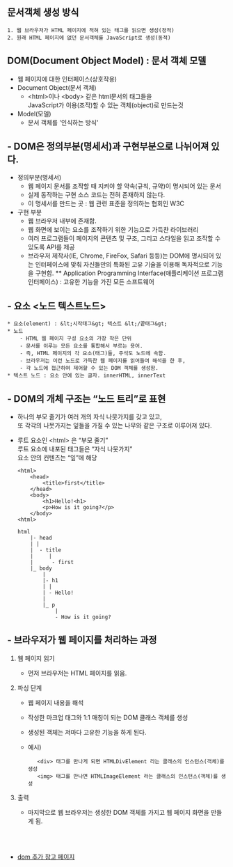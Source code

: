 ## 문서객체 생성 방식

    1. 웹 브라우저가 HTML 페이지에 적혀 있는 태그를 읽으면 생성(정적)
    2. 원래 HTML 페이지에 없던 문서객체를 JavaScript로 생성(동적)

## DOM(Document Object Model) : 문서 객체 모델

- 웹 페이지에 대한 인터페이스(상호작용)
- Document Object(문서 객체)
  - &lt;html&gt;이나 &lt;body&gt; 같은 html문서의 태그들을 <br>
    JavaScript가 이용(조작)할 수 있는 객체(object)로 만드는것
- Model(모델)
  - 문서 객체를 '인식하는 방식'

## - DOM은 정의부분(명세서)과 구현부분으로 나뉘어져 있다.

- 정의부분(명세서)
  - 웹 페이지 문서를 조작할 때 지켜야 할 약속(규칙, 규약)이 명시되어 있는 문서
  - 실제 동작하는 구현 소스 코드는 전혀 존재하지 않는다.
  - 이 명세서를 만드는 곳 : 웹 관련 표준을 정의하는 협회인 W3C
- 구현 부분
  - 웹 브라우저 내부에 존재함.
  - 웹 화면에 보이는 요소를 조작하기 위한 기능으로 가득찬 라이브러리
  - 여러 프로그램들이 페이지의 콘텐츠 및 구조, 그리고 스타일을 읽고 조작할 수 있도록 API를 제공
  - 브라우저 제작사(IE, Chrome, FireFox, Safari 등등)는 DOM에 명시되어 있는 인터페이스에 맞춰 자신들만의 특화된 고유 기술을 이용해 독자적으로 기능을 구현함.
    \*\* Application Programming Interface(애플리케이션 프로그램 인터페이스) : 고유한 기능을 가진 모든 소프트웨어

## - 요소 <노드 텍스트노드>

    * 요소(element) : &lt;시작태그&gt; 텍스트 &lt;/끝태그&gt;
    * 노드
    	- HTML 웹 페이지 구성 요소의 가장 작은 단위
    	- 문서를 이루는 모든 요소를 통합해서 부르는 용어.
    	- 즉, HTML 페이지의 각 요소(태그)들, 주석도 노드에 속함.
    	- 브라우저는 이런 노드로 가득찬 웹 페이지를 읽어들여 해석을 한 후,
    	- 각 노드에 접근하여 제어할 수 있는 DOM 객체를 생성함.
    * 텍스트 노드 : 요소 안에 있는 글자. innerHTML, innerText

## - DOM의 개체 구조는 “노드 트리”로 표현

- 하나의 부모 줄기가 여러 개의 자식 나뭇가지를 갖고 있고, <br>
  또 각각의 나뭇가지는 잎들을 가질 수 있는 나무와 같은 구조로 이루어져 있다.

- 루트 요소인 &lt;html&gt; 은 “부모 줄기”<br>
  루트 요소에 내포된 태그들은 “자식 나뭇가지”<br>
  요소 안의 컨텐츠는 “잎”에 해당

  ```
  <html>
      <head>
          <title>first</title>
      </head>
      <body>
          <h1>Hello!<h1>
          <p>How is it going?</p>
      </body>
  <html>

  html
      |- head
      |	|
      |	 - title
      |		|
      |		 - first
      |_ body
          |
          |- h1
          |	|
          |	- Hello!
          |
          |_ p
              |
              - How is it going?
  ```

## - 브라우저가 웹 페이지를 처리하는 과정

1.  웹 페이지 읽기

    - 먼저 브라우저는 HTML 페이지를 읽음.

2.  파싱 단계

    - 웹 페이지 내용을 해석
    - 작성한 마크업 태그와 1:1 매칭이 되는 DOM 클래스 객체를 생성
    - 생성된 객체는 저마다 고유한 기능을 하게 된다.
    - 예시)

             <div> 태그를 만나게 되면 HTMLDivElement 라는 클래스의 인스턴스(객체)를 생성
             <img> 태그를 만나면 HTMLImageElement 라는 클래스의 인스턴스(객체)를 생성

3.  출력
    - 마지막으로 웹 브라우저는 생성한 DOM 객체를 가지고 웹 페이지 화면을 만들게 됨.

<br><br>

- [dom 추가 참고 페이지](https://www.w3schools.com/jsref/dom_obj_document.asp)
